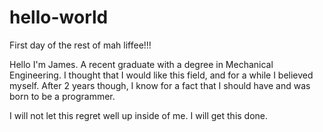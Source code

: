# hello-world
First day of the rest of mah liffee!!!

Hello I'm James. A recent graduate with a degree in Mechanical Engineering. I thought that I would like this field, and for a while I believed myself. After 2 years though, I know for a fact that I should have and was born to be a programmer.

I will not let this regret well up inside of me. I will get this done.
